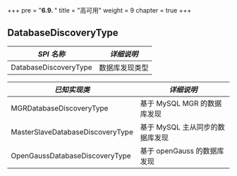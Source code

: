+++
pre = "<b>6.9. </b>"
title = "高可用"
weight = 9
chapter = true
+++

## DatabaseDiscoveryType

| *SPI 名称*                        | *详细说明*                  |
| -------------------------------- | -------------------------- |
| DatabaseDiscoveryType            | 数据库发现类型                |

| *已知实现类*                       | *详细说明*                   |
| -------------------------------- | --------------------------- |
| MGRDatabaseDiscoveryType         | 基于 MySQL MGR 的数据库发现    |
| MasterSlaveDatabaseDiscoveryType | 基于 MySQL 主从同步的数据库发现 |
| OpenGaussDatabaseDiscoveryType   | 基于 openGauss 的数据库发现   |
